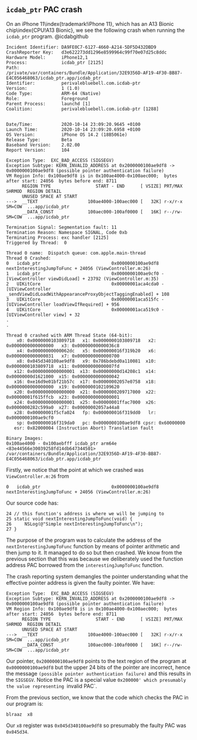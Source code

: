 ## `icdab_ptr` PAC crash

On an iPhone 11\index{trademark!iPhone 11}, which has an A13 Bionic chip\index{CPU!A13 Bionic}, we see the following crash when running the `icdab_ptr` program.  @icdabgithub

```
Incident Identifier: DA9FE0C7-6127-4660-A214-5DF5D432DBD9
CrashReporter Key:   d3e622273dd1296e8599964c99f70e07d25c8ddc
Hardware Model:      iPhone12,1
Process:             icdab_ptr [2125]
Path:                /private/var/containers/Bundle/Application/32E9356D-AF19-4F30-BB87-E4C056468063/icdab_ptr.app/icdab_ptr
Identifier:          perivalebluebell.com.icdab-ptr
Version:             1 (1.0)
Code Type:           ARM-64 (Native)
Role:                Foreground
Parent Process:      launchd [1]
Coalition:           perivalebluebell.com.icdab-ptr [1288]


Date/Time:           2020-10-14 23:09:20.9645 +0100
Launch Time:         2020-10-14 23:09:20.6958 +0100
OS Version:          iPhone OS 14.2 (18B5061e)
Release Type:        Beta
Baseband Version:    2.02.00
Report Version:      104

Exception Type:  EXC_BAD_ACCESS (SIGSEGV)
Exception Subtype: KERN_INVALID_ADDRESS at 0x2000000100ae9df8 -> 0x0000000100ae9df8 (possible pointer authentication failure)
VM Region Info: 0x100ae9df8 is in 0x100ae4000-0x100aec000;  bytes after start: 24056  bytes before end: 8711
      REGION TYPE                 START - END      [ VSIZE] PRT/MAX SHRMOD  REGION DETAIL
      UNUSED SPACE AT START
--->  __TEXT                   100ae4000-100aec000 [   32K] r-x/r-x SM=COW  ...app/icdab_ptr
      __DATA_CONST             100aec000-100af0000 [   16K] r--/rw- SM=COW  ...app/icdab_ptr

Termination Signal: Segmentation fault: 11
Termination Reason: Namespace SIGNAL, Code 0xb
Terminating Process: exc handler [2125]
Triggered by Thread:  0

Thread 0 name:  Dispatch queue: com.apple.main-thread
Thread 0 Crashed:
0   icdab_ptr                           0x0000000100ae9df8 nextInterestingJumpToFunc + 24056 (ViewController.m:26)
1   icdab_ptr                           0x0000000100ae9cf0 -[ViewController viewDidLoad] + 23792 (ViewController.m:35)
2   UIKitCore                           0x00000001aca4cda0 -[UIViewController _sendViewDidLoadWithAppearanceProxyObjectTaggingEnabled] + 108
3   UIKitCore                           0x00000001aca515fc -[UIViewController loadViewIfRequired] + 956
4   UIKitCore                           0x00000001aca519c0 -[UIViewController view] + 32
.
.

Thread 0 crashed with ARM Thread State (64-bit):
    x0: 0x0000000103809718   x1: 0x0000000103809718   x2: 0x0000000000000000   x3: 0x00000000000036c8
    x4: 0x00000000000062dc   x5: 0x000000016f319b20   x6: 0x0000000000000031   x7: 0x0000000000000700
    x8: 0x045d340100ae9df8   x9: 0x786bdebd0a110081  x10: 0x0000000103809718  x11: 0x00000000000007fd
   x12: 0x0000000000000001  x13: 0x00000000d14208c1  x14: 0x00000000d1621000  x15: 0x0000000000000042
   x16: 0xe16d9e01bf21b57c  x17: 0x00000002057e0758  x18: 0x0000000000000000  x19: 0x0000000102109620
   x20: 0x0000000000000000  x21: 0x0000000209717000  x22: 0x00000001f615ffcb  x23: 0x0000000000000001
   x24: 0x0000000000000001  x25: 0x00000001ffac7000  x26: 0x0000000282c599a0  x27: 0x00000002057a44a8
   x28: 0x00000001f5cfa024   fp: 0x000000016f319dd0   lr: 0x0000000100ae9cf0
    sp: 0x000000016f319da0   pc: 0x0000000100ae9df8 cpsr: 0x60000000
   esr: 0x82000004 (Instruction Abort) Translation fault

Binary Images:
0x100ae4000 - 0x100aebfff icdab_ptr arm64e  <83e44566e30039258fd14db647344501> /var/containers/Bundle/Application/32E9356D-AF19-4F30-BB87-E4C056468063/icdab_ptr.app/icdab_ptr
```

Firstly, we notice that the point at which we crashed was `ViewController.m:26` from
```
0   icdab_ptr                           0x0000000100ae9df8 nextInterestingJumpToFunc + 24056 (ViewController.m:26)
```

Our source code has:
```
24 // this function's address is where we will be jumping to
25 static void nextInterestingJumpToFunc(void) {
26     NSLog(@"Simple nextInterestingJumpToFunc\n");
27 }
```

The purpose of the program was to calculate the address of the `nextInterestingJumpToFunc` function by means of pointer arithmetic and then jump to it.  It managed to do so but then crashed.  We know from the previous section that this was because we deliberately used the function address PAC borrowed from the `interestingJumpToFunc` function.

The crash reporting system demangles the pointer understanding what the effective pointer address is given the faulty pointer.  We have:
```
Exception Type:  EXC_BAD_ACCESS (SIGSEGV)
Exception Subtype: KERN_INVALID_ADDRESS at 0x2000000100ae9df8 -> 0x0000000100ae9df8 (possible pointer authentication failure)
VM Region Info: 0x100ae9df8 is in 0x100ae4000-0x100aec000;  bytes after start: 24056  bytes before end: 8711
      REGION TYPE                 START - END      [ VSIZE] PRT/MAX SHRMOD  REGION DETAIL
      UNUSED SPACE AT START
--->  __TEXT                   100ae4000-100aec000 [   32K] r-x/r-x SM=COW  ...app/icdab_ptr
      __DATA_CONST             100aec000-100af0000 [   16K] r--/rw- SM=COW  ...app/icdab_ptr
```

Our pointer, `0x2000000100ae9df8` points to the text region of the program at `0x0000000100ae9df8` but the upper 24 bits of the pointer are incorrect, hence the message `(possible pointer authentication failure)` and this results in the `SIGSEGV`.  Notice the PAC is a special value `0x200000' which presumably the value representing `invalid PAC`.

From the previous section, we know that the code which checks the PAC in our program is:
```
blraaz  x8
```

Our `x8` register was `0x045d340100ae9df8` so presumably the faulty PAC was `0x045d34`.
